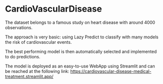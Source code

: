 # CardioVascularDisease

The dataset belongs to a famous study on heart disease with around 4000 observations.

The approach is very basic: using Lazy Predict to classify with many models the risk of cardiovascular events.

The best performing model is then automatically selected and implemented to do predictions.

The model is deployed as an easy-to-use WebApp using Streamlit and can be reached at the following link: https://cardiovascular-disease-medical-treatment.streamlit.app/
